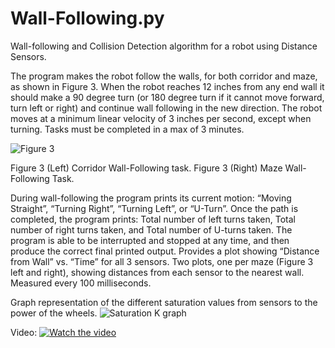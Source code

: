 # Wall-Following.py
Wall-following and Collision Detection algorithm for a robot using Distance Sensors.

The program makes the robot follow the walls, for both corridor and maze, as shown in Figure 3. When the robot reaches 12 inches from
any end wall it should make a 90 degree turn (or 180 degree turn if it cannot move forward, turn
left or right) and continue wall following in the new direction. The robot moves at a
minimum linear velocity of 3 inches per second, except when turning. Tasks must be completed
in a max of 3 minutes.

![Figure 3](https://psv4.userapi.com/c856328/u10881347/docs/d17/c4c4ef34990e/s.png?extra=l3iC4ctwePmaLGOz1ptcpepqIegCAYAxgGoGw7D4bv3m7RO_gnblWillZih3MUePEEwxlQ2p0cngqDySncAT-cL89xajV3pQst7SUCJ0eDnF9nGwHa56LKae_1RaW7Yx65RFP1HvDnV9KN0cLC1Lk8wg)

Figure 3 (Left) Corridor Wall-Following task. Figure 3 (Right) Maze Wall-Following Task.


During wall-following the program prints its current motion: “Moving Straight”, “Turning
Right”, “Turning Left”, or “U-Turn”. Once the path is completed, the program prints: Total number of left turns taken, Total number of right turns taken, and Total number of U-turns taken. 
The program is able to be interrupted and stopped at any time, and then produce the correct final printed output. 
Provides a plot showing “Distance from Wall” vs. “Time” for all 3 sensors. 
Two plots, one per maze (Figure 3 left and right), showing distances from each sensor to the nearest wall. 
Measured every 100 milliseconds.

Graph representation of the different saturation values from sensors to the power of the wheels. 
![Saturation K graph](https://psv4.userapi.com/c856220/u10881347/docs/d4/b04f0d5c462d/s.png?extra=4hdmz-NO5ZEroHxAAf_hY1ixeXNHSzbpvlcumH26GtmO5fwL6cEDrjsNLz4eGkbhmBdZGDMLWwHpdij7kdBO5EPqr68X0J9CtV4lb5IzWffCloAkj5nWEuKBwrXB-ZczAHA-O4p5FQbMxda80hjHaXdl)

Video:
[![Watch the video](https://img.youtube.com/vi/L3jJf1lHEZY/maxresdefault.jpg)](https://youtu.be/L3jJf1lHEZY)

